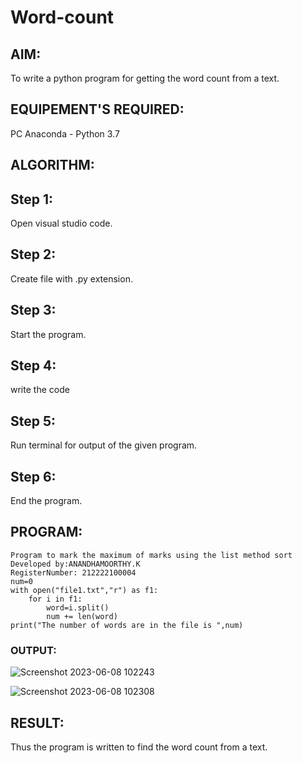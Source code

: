 # Word-count
## AIM:
To write a python program for getting the word count from a text.
## EQUIPEMENT'S REQUIRED: 
PC
Anaconda - Python 3.7
## ALGORITHM: 
## Step 1:
Open visual studio code.

## Step 2:
Create file with .py extension.

## Step 3:
Start the program.

## Step 4:
write the code

## Step 5:
Run terminal for output of the given program.

## Step 6:
End the program.
## PROGRAM:
```
Program to mark the maximum of marks using the list method sort
Developed by:ANANDHAMOORTHY.K
RegisterNumber: 212222100004
num=0
with open("file1.txt","r") as f1:
    for i in f1:
        word=i.split()
        num += len(word)
print("The number of words are in the file is ",num)

```

### OUTPUT:
![Screenshot 2023-06-08 102243](https://github.com/AnandhamoorthyKarthikeyan/Word-count/assets/119475998/4835241a-554b-4bb5-b483-63d8d2f154df)

![Screenshot 2023-06-08 102308](https://github.com/AnandhamoorthyKarthikeyan/Word-count/assets/119475998/91d2fa92-11a5-4cc2-8fd3-6524a51ba499)



## RESULT:
Thus the program is written to find the word count from a text.
